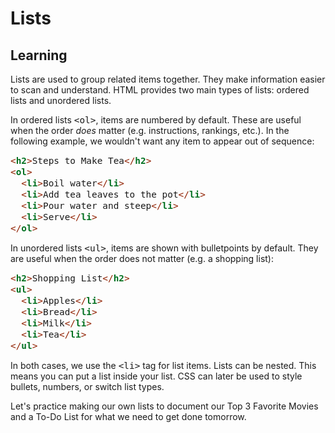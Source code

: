 <style>
code, pre {
  font-size: 0.9rem;
}
</style>

# Lists

## Learning
Lists are used to group related items together. They make information easier to scan and understand. HTML provides two main types of lists: ordered lists and unordered lists.

In ordered lists ```<ol>```, items are numbered by default. These are useful when the order *does* matter (e.g. instructions, rankings, etc.). In the following example, we wouldn't want any item to appear out of sequence:

```html
<h2>Steps to Make Tea</h2>
<ol>
  <li>Boil water</li>
  <li>Add tea leaves to the pot</li>
  <li>Pour water and steep</li>
  <li>Serve</li>
</ol>
```

In unordered lists ```<ul>```, items are shown with bulletpoints by default. They are useful when the order does not matter (e.g. a shopping list):

```html
<h2>Shopping List</h2>
<ul>
  <li>Apples</li>
  <li>Bread</li>
  <li>Milk</li>
  <li>Tea</li>
</ul>
```

In both cases, we use the ```<li>``` tag for list items. Lists can be nested. This means you can put a list inside your list. CSS can later be used to style bullets, numbers, or switch list types.

Let's practice making our own lists to document our Top 3 Favorite Movies and a To-Do List for what we need to get done tomorrow.